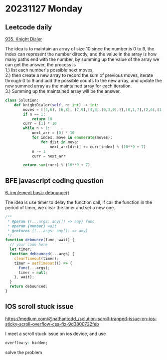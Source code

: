# 20231127 Monday

## Leetcode daily

[935. Knight Dialer](https://leetcode.com/problems/knight-dialer/?envType=daily-question&envId=2023-11-27)

The idea is to maintain an array of size 10 since the number is 0 to 9, the index can represent the number directly, and the value in the array is how many paths end with the number, by summing up the value of the array we can get the answer, the process is  
1.) list each number's possible next moves,  
2.) then create a new array to record the sum of previous moves, iterate through 0 to 9 and add the possible counts to the new array, and update the new summed array as the maintained array for each iteration.  
3.) Summing up the maintained array will be the answer.

```py
class Solution:
    def knightDialer(self, n: int) -> int:
        moves = [[4,6], [6,8], [7,9],[4,8],[0,3,9],[],[0,1,7],[2,6],[1,3],[2,4]]
        if n == 1:
            return 10
        curr = [1] * 10
        while n > 1:
            next_arr = [0] * 10
            for index, move in enumerate(moves):
                for dist in move:
                    next_arr[dist] += curr[index] % (10**9 + 7)
            n -= 1
            curr = next_arr

        return sum(curr) % (10**9 + 7)

```

## BFE javascript coding question

[6. implement basic debounce()](https://bigfrontend.dev/problem/implement-basic-debounce)

The idea is use timer to delay the function call, if call the function in the period of timer, we clear the timer and set a new one.

```js
/**
 * @param {(...args: any[]) => any} func
 * @param {number} wait
 * @returns {(...args: any[]) => any}
 */
function debounce(func, wait) {
  // your code here
  let timer;
  function debounced(...args) {
    clearTimeout(timer);
    timer = setTimeout(() => {
      func(...args);
      timer = null;
    }, wait);
  }
  return debounced;
}
```

## IOS scroll stuck issue

https://medium.com/@nathantodd_/solution-scroll-trapped-issue-on-ios-sticky-scroll-overflow-css-fix-9d3800722feb

I meet a scroll stuck issue on ios device, and use

```css
overflow-y: hidden;
```

solve the problem
